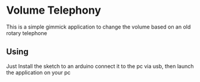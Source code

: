# Volume Telephony
This is a simple gimmick application to change the volume based on an old rotary telephone

## Using

Just Install the sketch to an arduino connect it to the pc via usb, then launch the application on your pc
